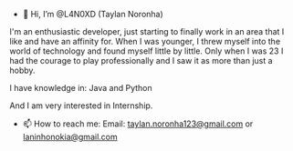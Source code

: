 - 👋 Hi, I’m @L4N0XD (Taylan Noronha)

I'm an enthusiastic developer, just starting to finally work in an area that I like and have an affinity for. 
When I was younger, I threw myself into the world of technology and found myself little by little. 
Only when I was 23 I had the courage to play professionally and I saw it as more than just a hobby.

I have knowledge in:
Java and Python

And I am very interested in Internship.

- 📫 How to reach me:
Email: taylan.noronha123@gmail.com or laninhonokia@gmail.com

<!---
L4N0XD/L4N0XD is a ✨ special ✨ repository because its `README.md` (this file) appears on your GitHub profile.
You can click the Preview link to take a look at your changes.
--->
